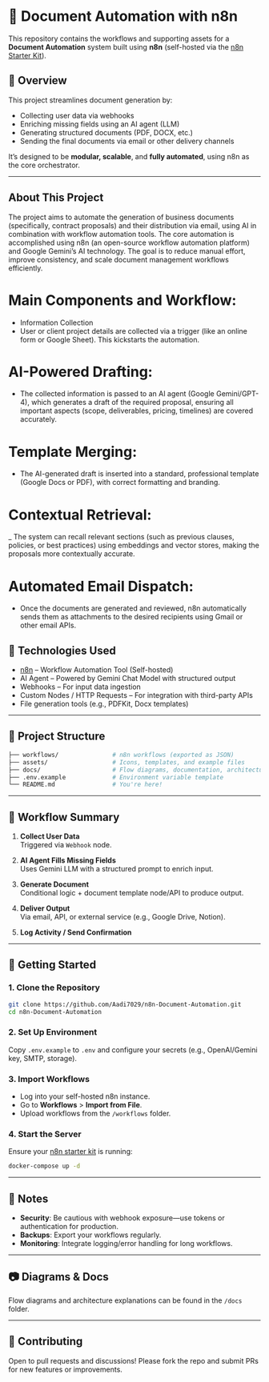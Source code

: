 # 📄 Document Automation with n8n

This repository contains the workflows and supporting assets for a **Document Automation** system built using **n8n** (self-hosted via the [n8n Starter Kit](https://github.com/n8n-io/n8n-starter)).

## 🚀 Overview

This project streamlines document generation by:

- Collecting user data via webhooks
- Enriching missing fields using an AI agent (LLM)
- Generating structured documents (PDF, DOCX, etc.)
- Sending the final documents via email or other delivery channels

It’s designed to be **modular, scalable**, and **fully automated**, using n8n as the core orchestrator.

---
## About This Project

The project aims to automate the generation of business documents (specifically, contract proposals) and their distribution via email, using AI in combination with workflow automation tools. The core automation is accomplished using n8n (an open-source workflow automation platform) and Google Gemini’s AI technology. The goal is to reduce manual effort, improve consistency, and scale document management workflows efficiently.

# Main Components and Workflow: 
- Information Collection
- User or client project details are collected via a trigger (like an online form or Google Sheet). This kickstarts the automation.

# AI-Powered Drafting: 
- The collected information is passed to an AI agent (Google Gemini/GPT-4), which generates a draft of the required proposal,    ensuring all important aspects (scope, deliverables, pricing, timelines) are covered accurately.

# Template Merging: 
- The AI-generated draft is inserted into a standard, professional template (Google Docs or PDF), with correct formatting and branding.

# Contextual Retrieval: 
_ The system can recall relevant sections (such as previous clauses, policies, or best practices) using embeddings and vector stores, making the proposals more contextually accurate.

# Automated Email Dispatch: 
- Once the documents are generated and reviewed, n8n automatically sends them as attachments to the desired recipients using Gmail or other email APIs.


## 🔧 Technologies Used

- [n8n](https://n8n.io/) – Workflow Automation Tool (Self-hosted)
- AI Agent – Powered by Gemini Chat Model with structured output
- Webhooks – For input data ingestion
- Custom Nodes / HTTP Requests – For integration with third-party APIs
- File generation tools (e.g., PDFKit, Docx templates)

---

## 📁 Project Structure

```bash
├── workflows/               # n8n workflows (exported as JSON)
├── assets/                  # Icons, templates, and example files
├── docs/                    # Flow diagrams, documentation, architecture
├── .env.example             # Environment variable template
└── README.md                # You're here!
```

---

## 🧠 Workflow Summary

1. **Collect User Data**  
   Triggered via `Webhook` node.

2. **AI Agent Fills Missing Fields**  
   Uses Gemini LLM with a structured prompt to enrich input.

3. **Generate Document**  
   Conditional logic + document template node/API to produce output.

4. **Deliver Output**  
   Via email, API, or external service (e.g., Google Drive, Notion).

5. **Log Activity / Send Confirmation**

---

## 🚀 Getting Started

### 1. Clone the Repository

```bash
git clone https://github.com/Aadi7029/n8n-Document-Automation.git
cd n8n-Document-Automation
```

### 2. Set Up Environment

Copy `.env.example` to `.env` and configure your secrets (e.g., OpenAI/Gemini key, SMTP, storage).

### 3. Import Workflows

- Log into your self-hosted n8n instance.
- Go to **Workflows** > **Import from File**.
- Upload workflows from the `/workflows` folder.

### 4. Start the Server

Ensure your [n8n starter kit](https://github.com/n8n-io/n8n-starter) is running:

```bash
docker-compose up -d
```

---

## 📌 Notes

- **Security**: Be cautious with webhook exposure—use tokens or authentication for production.
- **Backups**: Export your workflows regularly.
- **Monitoring**: Integrate logging/error handling for long workflows.

---

## 📷 Diagrams & Docs

Flow diagrams and architecture explanations can be found in the `/docs` folder.

---

## 🙌 Contributing

Open to pull requests and discussions! Please fork the repo and submit PRs for new features or improvements.